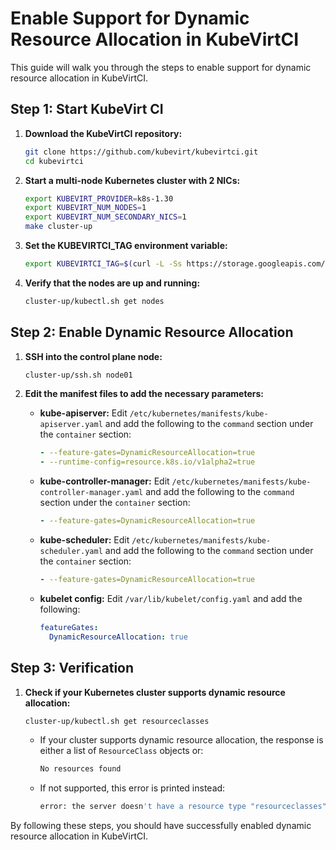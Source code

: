 # Enable Support for Dynamic Resource Allocation in KubeVirtCI

This guide will walk you through the steps to enable support for dynamic resource allocation in KubeVirtCI.

## Step 1: Start KubeVirt CI

1. **Download the KubeVirtCI repository:**

    ```bash
    git clone https://github.com/kubevirt/kubevirtci.git
    cd kubevirtci
    ```

2. **Start a multi-node Kubernetes cluster with 2 NICs:**

    ```bash
    export KUBEVIRT_PROVIDER=k8s-1.30
    export KUBEVIRT_NUM_NODES=1
    export KUBEVIRT_NUM_SECONDARY_NICS=1
    make cluster-up
    ```

3. **Set the KUBEVIRTCI_TAG environment variable:**

    ```bash
    export KUBEVIRTCI_TAG=$(curl -L -Ss https://storage.googleapis.com/kubevirt-prow/release/kubevirt/kubevirtci/latest)
    ```

4. **Verify that the nodes are up and running:**

    ```bash
    cluster-up/kubectl.sh get nodes
    ```

## Step 2: Enable Dynamic Resource Allocation

1. **SSH into the control plane node:**

    ```bash
    cluster-up/ssh.sh node01
    ```

2. **Edit the manifest files to add the necessary parameters:**

    - **kube-apiserver:** Edit `/etc/kubernetes/manifests/kube-apiserver.yaml` and add the following to the `command` section under the `container` section:

      ```yaml
      - --feature-gates=DynamicResourceAllocation=true
      - --runtime-config=resource.k8s.io/v1alpha2=true
      ```

    - **kube-controller-manager:** Edit `/etc/kubernetes/manifests/kube-controller-manager.yaml` and add the following to the `command` section under the `container` section:

      ```yaml
      - --feature-gates=DynamicResourceAllocation=true
      ```

    - **kube-scheduler:** Edit `/etc/kubernetes/manifests/kube-scheduler.yaml` and add the following to the `command` section under the `container` section:

      ```yaml
      - --feature-gates=DynamicResourceAllocation=true
      ```

    - **kubelet config:** Edit `/var/lib/kubelet/config.yaml` and add the following:

      ```yaml
      featureGates:
        DynamicResourceAllocation: true
      ```

## Step 3: Verification

1. **Check if your Kubernetes cluster supports dynamic resource allocation:**

    ```bash
    cluster-up/kubectl.sh get resourceclasses
    ```

    - If your cluster supports dynamic resource allocation, the response is either a list of `ResourceClass` objects or:

      ```bash
      No resources found
      ```

    - If not supported, this error is printed instead:

      ```bash
      error: the server doesn't have a resource type "resourceclasses"
      ```

By following these steps, you should have successfully enabled dynamic resource allocation in KubeVirtCI.
